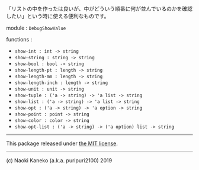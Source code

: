 
「リストの中を作ったは良いが、中がどういう順番に何が並んでいるのかを確認したい」という時に使える便利なものです。

module : `DebugShowValue`

functions :

  - `show-int : int -> string`
  - `show-string : string -> string`
  - `show-bool : bool -> string`
  - `show-length-pt : length -> string`
  - `show-length-mm : length -> string`
  - `show-length-inch : length -> string`
  - `show-unit : unit -> string`
  - `show-tuple : ('a -> string) -> 'a list -> string`
  - `show-list : ('a -> string) -> 'a list -> string`
  - `show-opt : ('a -> string) -> 'a option -> string`
  - `show-point : point -> string`
  - `show-color : color -> string`
  - `show-opt-list : ('a -> string) -> ('a option) list -> string`


---

This package released under [the MIT license](https://github.com/puripuri2100/SATySFi-debug-show-value/blob/master/LICENSE).

---
(c) Naoki Kaneko (a.k.a. puripuri2100) 2019
